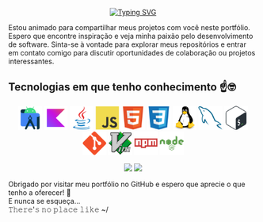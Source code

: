 <p align="center">
  <a href="https://git.io/typing-svg"><img src="https://readme-typing-svg.herokuapp.com?font=Cutive+Mono&size=30&pause=1000&color=2A00FF&center=true&vCenter=true&width=435&lines=Hello+I'm+Nick!+%F0%9F%98%8E" alt="Typing SVG" /></a>
</p>

Estou animado para compartilhar meus projetos com você neste portfólio. Espero que encontre inspiração e veja minha paixão pelo desenvolvimento de software. Sinta-se à vontade para explorar meus repositórios e entrar em contato comigo para discutir oportunidades de colaboração ou projetos interessantes.

## Tecnologias em que tenho conhecimento ☝️🤓

<p align="center">
  <a href="https://developer.android.com/studio" target="_blank"><img src="https://raw.githubusercontent.com/devicons/devicon/master/icons/androidstudio/androidstudio-original.svg" alt="Android Studio" width="48px"></a>  
  <a href="https://kotlinlang.org/" target="_blank"><img src="https://raw.githubusercontent.com/devicons/devicon/master/icons/kotlin/kotlin-original.svg" alt="Kotlin" width="48px"></a>
  <a href="https://www.java.com" target="_blank"><img src="https://raw.githubusercontent.com/devicons/devicon/master/icons/java/java-original.svg" alt="Java" width="48px"></a>
  <a href="https://www.javascript.com/" target="_blank"><img src="https://raw.githubusercontent.com/devicons/devicon/master/icons/javascript/javascript-original.svg" alt="JavaScript" width="48px"></a>  
  <a href="https://html.spec.whatwg.org/multipage/" target="_blank"><img src="https://raw.githubusercontent.com/devicons/devicon/master/icons/html5/html5-original.svg" alt="HTML5" width="48px"></a>  
  <a href="https://www.w3schools.com/css/" target="_blank"><img src="https://raw.githubusercontent.com/devicons/devicon/master/icons/css3/css3-original.svg" alt="CSS3" width="48px"></a>  
  <a href="https://kernel.org/" target="_blank"><img src="https://raw.githubusercontent.com/devicons/devicon/master/icons/linux/linux-original.svg" alt="Linux" width="48px"></a>  
  <a href="https://www.mysql.com/" target="_blank"><img src="https://raw.githubusercontent.com/devicons/devicon/master/icons/mysql/mysql-original.svg" alt="MySQL" width="48px"></a>  
  <a href="https://www.gnu.org/software/bash/" target="_blank"><img src="https://raw.githubusercontent.com/devicons/devicon/master/icons/bash/bash-original.svg" alt="Shell" width="48px"></a>
  <a href="https://git-scm.com/" target="_blank"><img src="https://raw.githubusercontent.com/devicons/devicon/master/icons/git/git-original.svg" alt="Git" width="48px"></a>
  <a href="https://www.vim.org/" target="_blank"><img src="https://raw.githubusercontent.com/devicons/devicon/master/icons/vim/vim-original.svg" alt="Vim" width="48px"></a>
  <a href="https://www.npmjs.com/" target="_blank"><img src="https://raw.githubusercontent.com/devicons/devicon/master/icons/npm/npm-original-wordmark.svg" alt="npm" width="48px"></a>
  <a href="https://nodejs.org/" target="_blank"><img src="https://raw.githubusercontent.com/devicons/devicon/master/icons/nodejs/nodejs-plain-wordmark.svg" alt="NodeJS" width="48px"></a>
  
</p>

<p align="center">
<picture>
  <source
    srcset="https://github-readme-stats-9cxe-n1ck120s-projects.vercel.app/api?username=N1ck120&show_icons=true&theme=github_dark&border_radius=30&include_all_commits=true&count_private=true"
    media="(prefers-color-scheme: dark)" height="180em"
  />
  <source
    srcset="https://github-readme-stats-9cxe-n1ck120s-projects.vercel.app/api?username=N1ck120&show_icons=true&theme=graywhite&border_radius=30&include_all_commits=true&count_private=true"
    media="(prefers-color-scheme: light)" height="180em"
  />
  <img src="https://github-readme-stats-n1ck120.vercel.app/api?username=N1ck120&show_icons=true" /> 
</picture>
<picture>
  <source
    srcset="https://github-readme-stats-9cxe-n1ck120s-projects.vercel.app/api/top-langs/?username=N1ck120&layout=compact&theme=github_dark&border_radius=30"
    media="(prefers-color-scheme: dark)" height="180em"
  />
  <source
    srcset="https://github-readme-stats-9cxe-n1ck120s-projects.vercel.app/api/top-langs/?username=N1ck120&layout=compact&theme=graywhite&border_radius=30"
    media="(prefers-color-scheme: light)" height="180em"
  />
  <img src=https://github-readme-stats-n1ck120.vercel.app/api?username=N1ck120&show_icons=true" />
</picture>
</p>
                                                                                                                                                                                      
                                                                                               
Obrigado por visitar meu portfólio no GitHub e espero que aprecie o que tenho a oferecer! 🧐</br>
E nunca se esqueça...</br>𝚃𝚑𝚎𝚛𝚎'𝚜 𝚗𝚘 𝚙𝚕𝚊𝚌𝚎 𝚕𝚒𝚔𝚎 ~/

